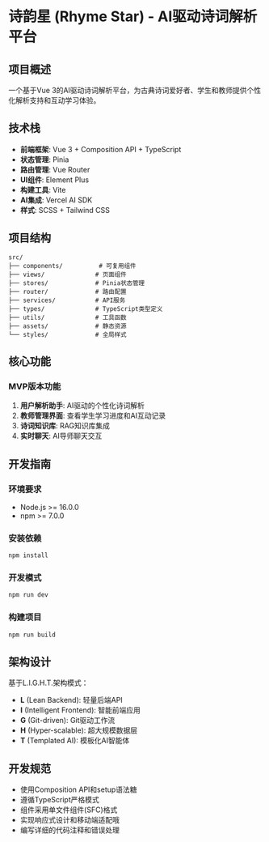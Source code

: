 # 诗韵星 (Rhyme Star) - AI驱动诗词解析平台

## 项目概述

一个基于Vue 3的AI驱动诗词解析平台，为古典诗词爱好者、学生和教师提供个性化解析支持和互动学习体验。

## 技术栈

- **前端框架**: Vue 3 + Composition API + TypeScript
- **状态管理**: Pinia
- **路由管理**: Vue Router
- **UI组件**: Element Plus
- **构建工具**: Vite
- **AI集成**: Vercel AI SDK
- **样式**: SCSS + Tailwind CSS

## 项目结构

```
src/
├── components/          # 可复用组件
├── views/              # 页面组件
├── stores/             # Pinia状态管理
├── router/             # 路由配置
├── services/           # API服务
├── types/              # TypeScript类型定义
├── utils/              # 工具函数
├── assets/             # 静态资源
└── styles/             # 全局样式
```

## 核心功能

### MVP版本功能
1. **用户解析助手**: AI驱动的个性化诗词解析
2. **教师管理界面**: 查看学生学习进度和AI互动记录
3. **诗词知识库**: RAG知识库集成
4. **实时聊天**: AI导师聊天交互

## 开发指南

### 环境要求
- Node.js >= 16.0.0
- npm >= 7.0.0

### 安装依赖
```bash
npm install
```

### 开发模式
```bash
npm run dev
```

### 构建项目
```bash
npm run build
```

## 架构设计

基于L.I.G.H.T.架构模式：
- **L** (Lean Backend): 轻量后端API
- **I** (Intelligent Frontend): 智能前端应用
- **G** (Git-driven): Git驱动工作流
- **H** (Hyper-scalable): 超大规模数据层
- **T** (Templated AI): 模板化AI智能体

## 开发规范

- 使用Composition API和setup语法糖
- 遵循TypeScript严格模式
- 组件采用单文件组件(SFC)格式
- 实现响应式设计和移动端适配哦
- 编写详细的代码注释和错误处理